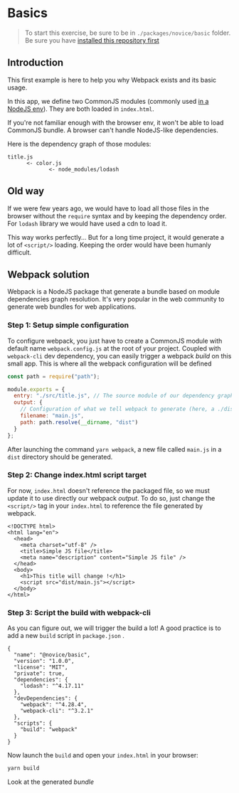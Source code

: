 # Basics

> To start this exercise, be sure to be in `./packages/novice/basic` folder.
> Be sure you have [installed this repository first](./README.md#install)

## Introduction

This first example is here to help you why Webpack exists and its basic usage.

In this app, we define two CommonJS modules (commonly used [in a NodeJS env](https://nodejs.org/docs/latest/api/modules.html)).
They are both loaded in `index.html`.

If you're not familiar enough with the browser env, it won't be able to load CommonJS bundle.
A browser can't handle NodeJS-like dependencies.

Here is the dependency graph of those modules:

```
title.js
      <- color.js
             <- node_modules/lodash
```

## Old way

If we were few years ago, we would have to load all those files in the browser without the `require` syntax and by keeping the dependency order.
For `lodash` library we would have used a cdn to load it.

This way works perfectly... But for a long time project, it would generate a lot of `<script/>` loading.
Keeping the order would have been humanly difficult.

## Webpack solution

Webpack is a NodeJS package that generate a bundle based on module dependencies graph resolution.
It's very popular in the web community to generate web bundles for web applications.

### Step 1: Setup simple configuration

To configure webpack, you just have to create a CommonJS module with default name `webpack.config.js` at the root of your project.
Coupled with `webpack-cli` dev dependency, you can easily trigger a webpack _build_ on this small app.
This is where all the webpack configuration will be defined

```js
const path = require("path");

module.exports = {
  entry: "./src/title.js", // The source module of our dependency graph
  output: {
    // Configuration of what we tell webpack to generate (here, a ./dist/main.js file)
    filename: "main.js",
    path: path.resolve(__dirname, "dist")
  }
};
```

After launching the command `yarn webpack`, a new file called `main.js` in a `dist` directory should be generated.

### Step 2: Change index.html script target

For now, `index.html` doesn't reference the packaged file, so we must update it to use directly our webpack _output_.
To do so, just change the `<script/>` tag in your `index.html` to reference the file generated by webpack.

```html{10}
<!DOCTYPE html>
<html lang="en">
  <head>
    <meta charset="utf-8" />
    <title>Simple JS file</title>
    <meta name="description" content="Simple JS file" />
  </head>
  <body>
    <h1>This title will change !</h1>
    <script src="dist/main.js"></script>
  </body>
</html>
```

### Step 3: Script the build with webpack-cli

As you can figure out, we will trigger the build a lot! A good practice is to add a new `build` script in `package.json` .

```json{13,14,15}
{
  "name": "@novice/basic",
  "version": "1.0.0",
  "license": "MIT",
  "private": true,
  "dependencies": {
    "lodash": "^4.17.11"
  },
  "devDependencies": {
    "webpack": "^4.28.4",
    "webpack-cli": "^3.2.1"
  },
  "scripts": {
    "build": "webpack"
  }
}
```

Now launch the `build` and open your `index.html` in your browser:

```bash
yarn build
```

Look at the generated _bundle_
